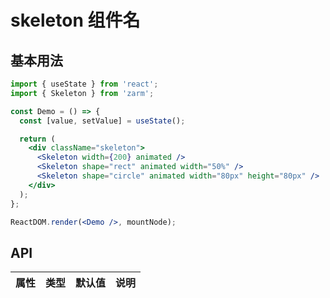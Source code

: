 # skeleton 组件名

## 基本用法

```jsx
import { useState } from 'react';
import { Skeleton } from 'zarm';

const Demo = () => {
  const [value, setValue] = useState();

  return (
    <div className="skeleton">
      <Skeleton width={200} animated />
      <Skeleton shape="rect" animated width="50%" />
      <Skeleton shape="circle" animated width="80px" height="80px" />
    </div>
  );
};

ReactDOM.render(<Demo />, mountNode);
```

## API

| 属性 | 类型 | 默认值 | 说明 |
| :--- | :--- | :----- | :--- |
